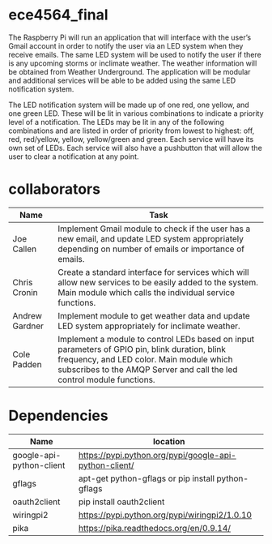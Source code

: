 ece4564_final
=============
The Raspberry Pi will run an application that will interface with the user’s Gmail account in order to notify the user via an LED system when they receive emails. The same LED system will be used to notify the user if there is any upcoming storms or inclimate weather. The weather information will be obtained from Weather Underground. The application will be modular and additional services will be able to be added using the same LED notification system.

The LED notification system will be made up of one red, one yellow, and one green LED. These will be lit in various combinations to indicate a priority level of a notification. The LEDs may be lit in any of the following combinations and are listed in order of priority from lowest to highest: off, red, red/yellow, yellow, yellow/green and green. Each service will have its own set of LEDs. Each service will also have a pushbutton that will allow the user to clear a notification at any point.


collaborators
=============

Name | Task
--- | ---
Joe Callen | Implement Gmail module to check if the user has a new email, and update LED system appropriately depending on number of emails or importance of emails.
Chris Cronin | Create a standard interface for services which will allow new services to be easily added to the system. Main module which calls the individual service functions.
Andrew Gardner | Implement module to get weather data and update LED system appropriately for inclimate weather.
Cole Padden | Implement a module to control LEDs based on input parameters of GPIO pin, blink duration, blink frequency, and LED color. Main module which subscribes to the AMQP Server and call the led control module functions.


Dependencies
============
Name | location
--- | ---
google-api-python-client | https://pypi.python.org/pypi/google-api-python-client/
gflags | apt-get python-gflags or pip install python-gflags
oauth2client | pip install oauth2client
wiringpi2 | https://pypi.python.org/pypi/wiringpi2/1.0.10
pika | https://pika.readthedocs.org/en/0.9.14/


